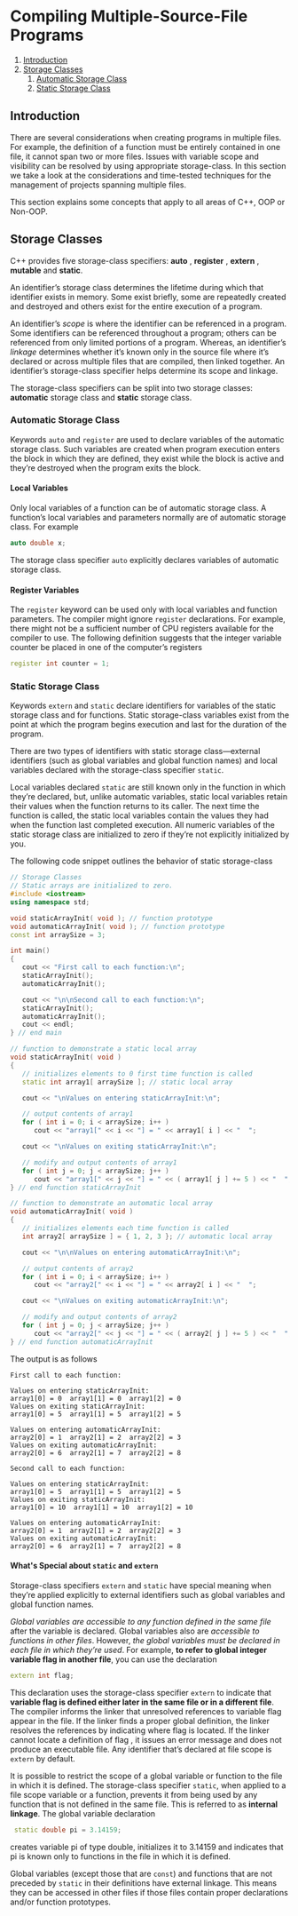 # Compiling Multiple-Source-File Programs



1. [Introduction](#Introduction)
2. [Storage Classes](#Storage-Classes)
    1. [Automatic Storage Class](#Automatic-Storage-Class)
    2. [Static Storage Class](#Static-Storage-Class)



## Introduction

There are several considerations when creating programs in multiple files. For example, the definition of a function must be entirely contained in one file, it cannot span two or more files. Issues with variable scope and visibility can be resolved by using appropriate storage-class. In this section we take a look at the considerations and time-tested techniques for the management of projects spanning multiple files.

This section explains some concepts that apply to all areas of C++, OOP or Non-OOP.

## Storage Classes

C++ provides five storage-class specifiers: **auto** , **register** , **extern** , **mutable** and **static**.

An identifier’s storage class determines the lifetime during which that identifier exists in memory. Some exist briefly, some are repeatedly created and destroyed and others exist for the entire execution of a program. 

An identifier’s *scope* is where the identifier can be referenced in a program. Some identifiers can be referenced throughout a program; others can be referenced from only limited portions of a program. Whereas, an identifier’s *linkage* determines whether it’s known only in the source file where it’s declared or across multiple files that are compiled, then linked together. An identifier’s storage-class specifier helps determine its scope and linkage.

The storage-class specifiers can be split into two storage classes: **automatic** storage class and **static** storage class. 



### Automatic Storage Class

Keywords `auto` and `register` are used to declare variables of the automatic storage class. Such variables are created when program execution enters the block in which they are defined, they exist while the block is active and they’re destroyed when the program exits the block.

#### Local Variables

Only local variables of a function can be of automatic storage class. A function’s local variables and parameters normally are of automatic storage class. For example

```cpp
auto double x;
```

The storage class specifier `auto` explicitly declares variables of automatic storage class.

#### Register Variables

The `register` keyword can be used only with local variables and function parameters. The compiler might ignore `register` declarations. For example, there might not be a sufficient number of CPU registers available for the compiler to use. The following definition suggests that the integer variable counter be placed in one of the computer’s registers

```cpp
register int counter = 1;
```

### Static Storage Class

Keywords `extern` and `static` declare identifiers for variables of the static storage class and for functions. Static storage-class variables exist from the point at which the program begins execution and last for the duration of the program.

There are two types of identifiers with static storage class—external identifiers (such as global variables and global function names) and local variables declared with the storage-class specifier `static`.

Local variables declared `static` are still known only in the function in which they’re declared, but, unlike automatic variables, static local variables retain their values when the function returns to its caller. The next time the function is called, the static local variables contain the values they had when the function last completed execution. All numeric variables of the static storage class are initialized to zero if they’re not explicitly initialized by you.

The following code snippet outlines the behavior of static storage-class

```cpp
// Storage Classes
// Static arrays are initialized to zero.
#include <iostream>
using namespace std;

void staticArrayInit( void ); // function prototype
void automaticArrayInit( void ); // function prototype
const int arraySize = 3; 

int main()
{
   cout << "First call to each function:\n";
   staticArrayInit();
   automaticArrayInit();

   cout << "\n\nSecond call to each function:\n";
   staticArrayInit();
   automaticArrayInit();
   cout << endl;
} // end main

// function to demonstrate a static local array
void staticArrayInit( void )
{
   // initializes elements to 0 first time function is called
   static int array1[ arraySize ]; // static local array 

   cout << "\nValues on entering staticArrayInit:\n";

   // output contents of array1
   for ( int i = 0; i < arraySize; i++ )
      cout << "array1[" << i << "] = " << array1[ i ] << "  ";

   cout << "\nValues on exiting staticArrayInit:\n";

   // modify and output contents of array1
   for ( int j = 0; j < arraySize; j++ )
      cout << "array1[" << j << "] = " << ( array1[ j ] += 5 ) << "  ";
} // end function staticArrayInit

// function to demonstrate an automatic local array
void automaticArrayInit( void )
{
   // initializes elements each time function is called
   int array2[ arraySize ] = { 1, 2, 3 }; // automatic local array

   cout << "\n\nValues on entering automaticArrayInit:\n";

   // output contents of array2
   for ( int i = 0; i < arraySize; i++ )
      cout << "array2[" << i << "] = " << array2[ i ] << "  ";

   cout << "\nValues on exiting automaticArrayInit:\n";

   // modify and output contents of array2
   for ( int j = 0; j < arraySize; j++ )
      cout << "array2[" << j << "] = " << ( array2[ j ] += 5 ) << "  ";
} // end function automaticArrayInit

```

The output is as follows

```
First call to each function:

Values on entering staticArrayInit:
array1[0] = 0  array1[1] = 0  array1[2] = 0
Values on exiting staticArrayInit:
array1[0] = 5  array1[1] = 5  array1[2] = 5

Values on entering automaticArrayInit:
array2[0] = 1  array2[1] = 2  array2[2] = 3
Values on exiting automaticArrayInit:
array2[0] = 6  array2[1] = 7  array2[2] = 8

Second call to each function:

Values on entering staticArrayInit:
array1[0] = 5  array1[1] = 5  array1[2] = 5
Values on exiting staticArrayInit:
array1[0] = 10  array1[1] = 10  array1[2] = 10

Values on entering automaticArrayInit:
array2[0] = 1  array2[1] = 2  array2[2] = 3
Values on exiting automaticArrayInit:
array2[0] = 6  array2[1] = 7  array2[2] = 8
```



#### What's Special about `static` and `extern`

Storage-class specifiers `extern` and `static` have special meaning when they’re applied explicitly to external identifiers such as global variables and global function names.

*Global variables are accessible to any function defined in the same file* after the variable is declared. Global variables also are *accessible to functions in other files*. However, *the global variables must be declared in each file in which they’re used*. For example, **to refer to global integer variable flag in another file**, you can use the declaration

```cpp
extern int flag;
```

This declaration uses the storage-class specifier `extern` to indicate that **variable flag is defined either later in the same file or in a different file**. The compiler informs the linker that unresolved references to variable flag appear in the file. If the linker finds a proper global definition, the linker resolves the references by indicating where flag is located. If the linker cannot locate a definition of flag , it issues an error message and does not produce an executable file. Any identifier that’s declared at file scope is `extern` by default.

It is possible to restrict the scope of a global variable or function to the file in which it is defined. The storage-class specifier `static`, when applied to a file scope variable or a function, prevents it from being used by any function that is not defined in the same file. This is referred to as **internal linkage**. The global variable declaration 

```cpp
 static double pi = 3.14159;
```

creates variable pi of type double, initializes it to 3.14159 and indicates that pi is known only to functions in the file in which it is defined. 

Global variables (except those that are `const`) and functions that are not preceded by `static` in their definitions have external linkage. This means they can be accessed in other files if those files contain proper declarations and/or function prototypes. 

